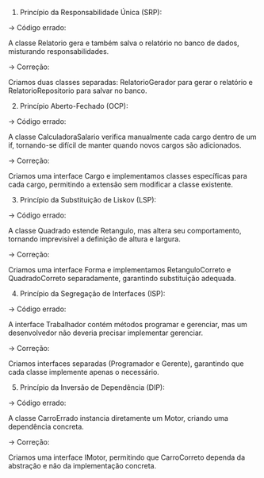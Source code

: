 1. Princípio da Responsabilidade Única (SRP):

-> Código errado:

A classe Relatorio gera e também salva o relatório no banco de dados, misturando responsabilidades.

-> Correção:

Criamos duas classes separadas: RelatorioGerador para gerar o relatório e RelatorioRepositorio para salvar no banco.



2. Princípio Aberto-Fechado (OCP):

->  Código errado:

A classe CalculadoraSalario verifica manualmente cada cargo dentro de um if, tornando-se difícil de manter quando novos cargos são adicionados.

-> Correção:

Criamos uma interface Cargo e implementamos classes específicas para cada cargo, permitindo a extensão sem modificar a classe existente.



3. Princípio da Substituição de Liskov (LSP):

-> Código errado:

A classe Quadrado estende Retangulo, mas altera seu comportamento, tornando imprevisível a definição de altura e largura.

-> Correção:

Criamos uma interface Forma e implementamos RetanguloCorreto e QuadradoCorreto separadamente, garantindo substituição adequada.



4. Princípio da Segregação de Interfaces (ISP):

-> Código errado:

A interface Trabalhador contém métodos programar e gerenciar, mas um desenvolvedor não deveria precisar implementar gerenciar.

-> Correção:

Criamos interfaces separadas (Programador e Gerente), garantindo que cada classe implemente apenas o necessário.



5. Princípio da Inversão de Dependência (DIP):

-> Código errado:

A classe CarroErrado instancia diretamente um Motor, criando uma dependência concreta.

-> Correção:

Criamos uma interface IMotor, permitindo que CarroCorreto dependa da abstração e não da implementação concreta.
